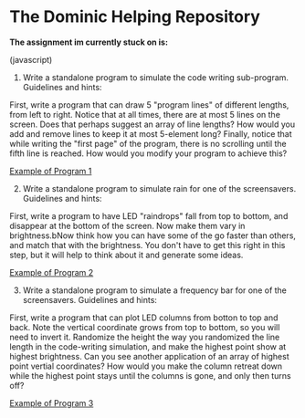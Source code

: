 # The Dominic Helping Repository

**The assignment im currently stuck on is:**

(javascript)

1. Write a standalone program to simulate the code writing sub-program. Guidelines and hints:

First, write a program that can draw 5 "program lines" of different lengths, from left to right.
Notice that at all times, there are at most 5 lines on the screen. Does that perhaps suggest an array of line lengths? How would you add and remove lines to keep it at most 5-element long?
Finally, notice that while writing the "first page" of the program, there is no scrolling until the fifth line is reached. How would you modify your program to achieve this?

[Example of Program 1](https://msudenver.yuja.com/Dashboard/Permalink?authCode=5150693&b=1799587&linkType=video)

2. Write a standalone program to simulate rain for one of the screensavers. Guidelines and hints:

 First, write a program to have LED "raindrops" fall from top to bottom, and disappear at the bottom of the screen.
Now make them vary in brightness.bNow think how you can have some of the go faster than others, and match that with the brightness. You don't have to get this right in this step, but it will help to think about it and generate some ideas.

[Example of Program 2](https://d2pqza7rl9apc8.cloudfront.net/2a7c2295-f769-4220-8e6a-c279c2b21e02.mp4_processed.mp4?ClassPID=-1&Expires=1602029959&Signature=bpaT0qOje~0HSCZWtRbrzS~k4U7cWScGwFU0ZDk5KiB3UjNoXXO2YbYeXOtmYvNTe86PHZAPLcyCdp1aeBt8F3DXOrgkrlmGzJ9w2t5lHIxUHdIAXj5vZiaxa7AIjLxjDtmNKwey5KX3DtlajLy2oAoxY6WYcIFuMIbXG8Wqaq~NF1V5n9zRiwHlaIyf2nc9vxD3GbAORCx6Y3iHDUryc5S7v~K44yZwk36DaNYMqnLveKvgKscfiBiNKiDLfKQYFnRXte7lqXuHAf78w6IIn8U-J66lbfxhBWnyibE87LN--zTT~BL9t5VaNKc1RWNdxsJIlqBeyEovJepuJkn0HA__&Key-Pair-Id=APKAIXVPTKJJZUC2WWIA)

3. Write a standalone program to simulate a frequency bar for one of the screensavers. Guidelines and hints:

First, write a program that can plot LED columns from botton to top and back. Note the vertical coordinate grows from top to bottom, so you will need to invert it.
Randomize the height the way you randomized the line length in the code-writing simulation, and make the highest point show at highest brightness. Can you see another application of an array of highest point vertial coordinates? How would you make the column retreat down while the highest point stays until the columns is gone, and only then turns off?

[Example of Program 3](https://d2pqza7rl9apc8.cloudfront.net/8493da74-1194-4965-9df5-334487060c14.mp4_processed.mp4?ClassPID=-1&Expires=1602029961&Signature=XdZ6FptKOQq5jsU6-Imholi7kOyiwkJ2HVIm5nq5gO4vvi4--45-AJLTas-lz6HySZ-2-ECLBCkP4DXfCTHqFGCWmMyn75Hv7lmTDjN0Pv28hkjNCHq-3lnYxqnQjFbQj8PHooguF69uEJACKt0BXvugxnHMdsvLbq44UO7VaS6JfSKWmSWYcDFB9fiu9J1hpLLpTXo1OH4QLc6M3Se1KMkwfhVbQPZR7ahf-LLgJuaToyZXp6eZ6n1g05hBhCQmhFwfZxhyQbWGxc8oDORwdMWucmEDC4T5IprdfAQuJOgdLQk0VShX7temQM7LTnzrG3iEC-nIT5vrC9gS1xVFFg__&Key-Pair-Id=APKAIXVPTKJJZUC2WWIA)
